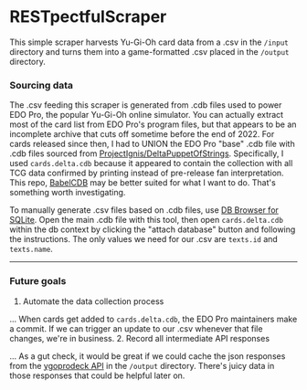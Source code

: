# RESTpectfulScraper

This simple scraper harvests Yu-Gi-Oh card data from a .csv in the `/input` directory and turns them into a game-formatted .csv placed in the `/output` directory. 

### Sourcing data

The .csv feeding this scraper is generated from .cdb files used to power EDO Pro, the popular Yu-Gi-Oh online simulator. You can actually extract most of the card list from EDO Pro's program files, but that appears to be an incomplete archive that cuts off sometime before the end of 2022. For cards released since then, I had to UNION the EDO Pro "base" .cdb file with .cdb files sourced from [ProjectIgnis/DeltaPuppetOfStrings](https://github.com/ProjectIgnis/DeltaPuppetOfStrings). Specifically, I used `cards.delta.cdb` because it appeared to contain the collection with all TCG data confirmed by printing instead of pre-release fan interpretation. This repo, [BabelCDB](https://github.com/ProjectIgnis/BabelCDB) may be better suited for what I want to do. That's something worth investigating.

To manually generate .csv files based on .cdb files, use [DB Browser for SQLite](https://sqlitebrowser.org/). Open the main .cdb file with this tool, then open `cards.delta.cdb` within the db context by clicking the "attach database" button and following the instructions. The only values we need for our .csv are  `texts.id` and `texts.name`. 

---

### Future goals

1. Automate the data collection process	

... When cards get added to `cards.delta.cdb`, the EDO Pro maintainers make a commit. If we can trigger an update to our .csv whenever that file changes, we're in business.
2. Record all intermediate API responses

 ... As a gut check, it would be great if we could cache the json responses from the [ygoprodeck API](https://ygoprodeck.com/api-guide/) in the `/output` directory. There's juicy data in those responses that could be helpful later on.

